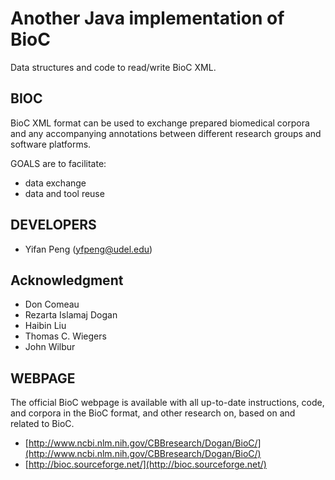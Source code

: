 # Another Java implementation of BioC

Data structures and code to read/write BioC XML.

## BIOC

BioC XML format can be used to exchange prepared biomedical corpora and
any accompanying annotations between different research groups and
software platforms.

GOALS are to facilitate:

*  data exchange 
*  data and tool reuse

## DEVELOPERS

* Yifan Peng (yfpeng@udel.edu)

## Acknowledgment

* Don Comeau
* Rezarta Islamaj Dogan
* Haibin Liu 
* Thomas C. Wiegers
* John Wilbur

## WEBPAGE

The official BioC webpage is available with all up-to-date instructions, code, and
corpora in the BioC format, and other research on, based on and related to
BioC. 

* [http://www.ncbi.nlm.nih.gov/CBBresearch/Dogan/BioC/](http://www.ncbi.nlm.nih.gov/CBBresearch/Dogan/BioC/)
* [http://bioc.sourceforge.net/](http://bioc.sourceforge.net/)

